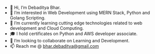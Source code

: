 - 👋 Hi, I’m Debaditya Bhar.
- 👀 I’m interested in Web Development using MERN Stack, Python and Golang Scripting.
- 🌱 I’m currently learning cutting edge technologies related to web development and Cloud Computing.
- &#x1F393; I hold certificates on Python and AWS developer associate.
- 💞️ I’m looking to collaborate on Learning and Development.
- 📫 Reach me @ bhar.debaditya@gmail.com

<!---
debapps/debapps is a ✨ special ✨ repository because its `README.md` (this file) appears on your GitHub profile.
You can click the Preview link to take a look at your changes.
--->
